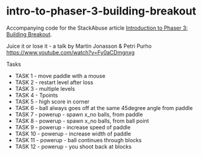 # intro-to-phaser-3-building-breakout

Accompanying code for the StackAbuse article [Introduction to Phaser 3: Building Breakout](https://stackabuse.com/introduction-to-phaser-3-building-breakout/).

Juice it or lose it - a talk by Martin Jonasson & Petri Purho
https://www.youtube.com/watch?v=Fy0aCDmgnxg

Tasks
- TASK 1 - move paddle with a mouse
- TASK 2 - restart level after loss
- TASK 3 - multiple levels
- TASK 4 - Tpoints
- TASK 5 - high score in corner
- TASK 6 - ball always goes off at the same 45degree angle from paddle
- TASK 7 - powerup - spawn x_no balls, from paddle
- TASK 8 - powerup - spawn x_no balls, from ball point
- TASK 9 - powerup - increase speed of paddle
- TASK 10 - powerup - increase width of paddle
- TASK 11 - powerup - ball continues through blocks
- TASK 12 - powerup - you shoot back at blocks
